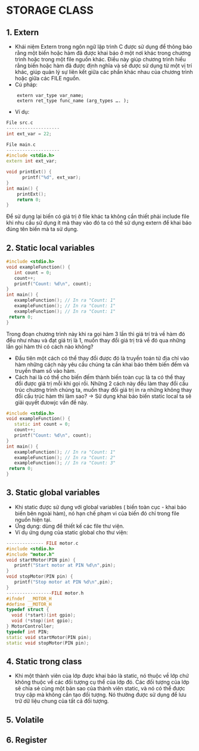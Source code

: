 # STORAGE CLASS
## 1. Extern
-  Khái niệm Extern trong ngôn ngữ lập trình C được sử dụng để thông báo rằng một 
biến hoặc hàm đã được khai báo ở một nơi khác trong chương trình hoặc trong một file 
nguồn khác. Điều này giúp chương trình hiểu rằng biến hoặc hàm đã được định nghĩa 
và sẽ được sử dụng từ một vị trí khác, giúp quản lý sự liên kết giữa các phần khác nhau 
của chương trình hoặc giữa các FILE nguồn.
- Cú pháp:
```
    extern var_type var_name;
    extern ret_type func_name (arg_types …. );
```
- Ví dụ:
```cpp
File src.c
--------------------
int ext_var = 22;

File main.c
--------------------
#include <stdio.h>
extern int ext_var;

void printExt() {
      printf("%d", ext_var);
}
int main() {
    printExt();
    return 0;
}
```
Để sử dụng lại biến có giá trị ở file khác ta không cần thiết phải include file khi nhu cầu sử dụng ít mà thay vào đó ta có thể sử dụng extern để khai báo đúng tên biến mà ta sử dụng.
## 2. Static local variables
```cpp
#include <stdio.h>
void exampleFunction() {
   int count = 0;
   count++;
   printf("Count: %d\n", count);
}
int main() {
   exampleFunction(); // In ra "Count: 1"
   exampleFunction(); // In ra "Count: 1"
   exampleFunction(); // In ra "Count: 1"
 return 0;
}
```
Trong đoạn chương trình này khi ra gọi hàm 3 lần thì giá trí trả về hàm đó đều như nhau và đạt giá trị là 1, muốn thay đổi giá trị trả về đó qua những lần gọi hàm thì có cách nào không?
- Đầu tiên một cách có thể thay đổi được đó là truyền toán tử địa chỉ vào hàm những cách này yêu cầu chúng ta cần khai báo thêm biến đếm và truyền tham số vào hàm.
- Cách hai là có thể cho biến đếm thành biến toàn cục là ta có thể thay đổi được giá trị mỗi khi gọi rồi.
Những 2 cách này đều làm thay đổi cấu trúc chương trình chúng ta, muốn thay đổi giá trị in ra những không thay đổi cấu trúc hàm thì làm sao?
-> Sử dụng khai báo biến static local ta sẽ giải quyết đưowjc vấn đề này.
```cpp
#include <stdio.h>
void exampleFunction() {
   static int count = 0;
   count++;
   printf("Count: %d\n", count);
}
int main() {
   exampleFunction(); // In ra "Count: 1"
   exampleFunction(); // In ra "Count: 2"
   exampleFunction(); // In ra "Count: 3"
 return 0;
}
```
## 3. Static global variables 
-  Khi static được sử dụng với global variables ( biến toàn cục - khai báo biến bên 
ngoài hàm), nó hạn chế phạm vi của biến đó chỉ trong file nguồn hiện tại.
-  Ứng dụng: dùng để thiết kế các file thư viện.
- Ví dụ ứng dụng của static global cho thư viện:
```cpp
-------------- FILE motor.c
#include <stdio.h>
#include "motor.h"
void startMotor(PIN pin) {
   printf("Start motor at PIN %d\n",pin);
}
void stopMotor(PIN pin) {
   printf("Stop motor at PIN %d\n",pin);
}
-----------------FILE motor.h
#ifndef __MOTOR_H
#define __MOTOR_H
typedef struct {
  void (*start)(int gpio);
  void (*stop)(int gpio);
} MotorController;
typedef int PIN;
static void startMotor(PIN pin);
static void stopMotor(PIN pin);
```
## 4. Static trong class
-  Khi một thành viên của lớp được khai báo là static, nó thuộc về lớp chứ không 
thuộc về các đối tượng cụ thể của lớp đó. Các đối tượng của lớp sẽ chia sẻ cùng một bản 
sao của thành viên static, và nó có thể được truy cập mà không cần tạo đối tượng. Nó 
thường được sử dụng để lưu trữ dữ liệu chung của tất cả đối tượng.
## 5. Volatile

## 6. Register
